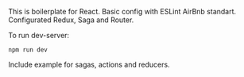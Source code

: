 This is boilerplate for React.
Basic config with ESLint AirBnb standart.
Configurated Redux, Saga and Router.

To run dev-server:
```
npm run dev
```

Include example for sagas, actions and reducers.
